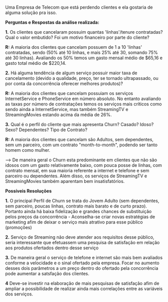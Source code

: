 Uma Empresa de Telecom que está perdendo clientes e ela gostaria de alguma solução pra isso.

**Perguntas e Respostas da análise realizada:**

**1.** Os clientes que cancelaram possuim quantas 'linhas'/tenure contratadas? Qual o valor embutido? Foi um motivo financeiro por parte do cliente?

**R:** A maioria dos clientes que cancelam possuem de 1 a 10 'linhas' contratadas, sendo (50% até 10 linhas, e mais 25% até 30, somando 75% até 30 linhas). Avaliando os 50% temos um gasto mensal médio de $65,16 e gasto total médio de $220,14.


**2.** Há alguma tendência de algum serviço possuir maior taxa de cancelamento (devido a qualidade, preço, ter se tornado ultrapassado, ou por conta da concorrência oferecer melhores produtos)?

**R:** A maioria dos clientes que cancelam possuiam os serviços InternetService e PhoneService em número absoluto. No entanto avaliando as taxas por número de contratações temos os serviços mais críticos como sendo ainda a InternetService, mas também StreamingTV e StreamingMovies estando acima da média de 26%.


**3.** Qual é o perfil do cliente que mais apresenta Churn? Casado? Idoso? Sexo? Dependentes? Tipo de Contrato?

**R:** A maioria dos clientes que cancelam são Adultos, sem dependentes, sem um parceiro, com um contrato "month-to-month", podendo ser tanto homem como mulher.



--> De maneira geral o Churn esta predominante em clientes que não são idosos com um gasto relativamente baixo, com pouca posse de linhas, com contrato mensal, em sua maioria referente a internet e telefone e sem parceiro ou dependentes. Além disso, os serviços de StreamingTV e StreamingMovies também aparentam bem insatisfatórios.


**Possíveis Resoluções**


**1.** O principal Perfil de Churn se trata do Jovem Adulto (sem dependentes, sem parceiro, poucas linhas, contrato mais barato e de curto prazo). Portanto ainda há baixa fidelização e grandes chances de substituição pelos preços da concorrência - Aconselha-se criar novas estratégias de marketing afim de deixar o serviço mais atrativo para esse público (promoções)

**2.** Serviço de Streaming não deve atender aos requisitos desse público, seria interessante que efetuassem uma pesquisa de satisfação em relação aos produtos ofertados dentro desse serviço

**3.** De maneira geral o serviço de telefone e internet são mais bem avaliados conforme a velocidade e o sinal ofertado pela empresa. Focar no aumento desses dois parâmetros a um preço dentro do ofertado pela concorrência pode aumentar a satsfação dos clientes.

**4** Deve-se investir na elaboração de mais pesquisas de satisfação afim de ampliar a possibilidade de realizar ainda mais correlações entre as variáveis dos serviços.

